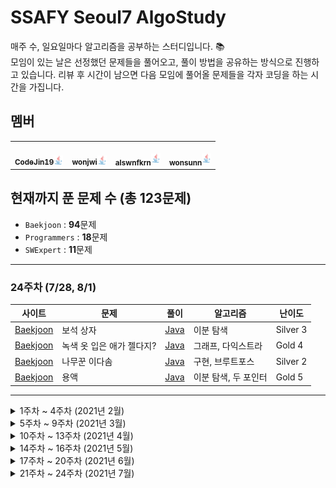 # SSAFY Seoul7 AlgoStudy

매주 수, 일요일마다 알고리즘을 공부하는 스터디입니다. 📚 <br/>
모임이 있는 날은 선정했던 문제들을 풀어오고, 풀이 방법을 공유하는 방식으로 진행하고 있습니다.
리뷰 후 시간이 남으면 다음 모임에 풀어올 문제들을 각자 코딩을 하는 시간을 가집니다.
<br>
## 멤버
<table>
  <tr>
    <td align="center"><a href="https://github.com/CodeJin19"><img src="https://avatars.githubusercontent.com/u/48464014?s=460&v=4" width="100px;" alt=""/><br /><sub><b>CodeJin19</b><img src="https://raw.githubusercontent.com/devicons/devicon/master/icons/java/java-original.svg" alt="java" width="15" height="15"/></sub></a><br /></td>
    <td align="center"><a href="https://github.com/wonjwi"><img src="https://avatars.githubusercontent.com/u/69590041?s=460&u=b432ff3d3e5a5e06dac7782275dac216bbb1e976&v=4" width="100px;" alt=""/><br /><sub><b>wonjwi</b><img src="https://raw.githubusercontent.com/devicons/devicon/master/icons/java/java-original.svg" alt="java" width="15" height="15"/></sub></a><br /></td>
    <td align="center"><a href="https://github.com/alswnfkrn"><img src="https://avatars.githubusercontent.com/u/78595563?s=460&v=4" width="100px;" alt=""/><br /><sub><b>alswnfkrn</b></sub><img src="https://raw.githubusercontent.com/devicons/devicon/master/icons/java/java-original.svg" alt="java" width="15" height="15"/></a><br /></td>
    <td align="center"><a href="https://github.com/wonsunn"><img src="https://avatars.githubusercontent.com/u/47625368?s=460&v=4" width="100px;" alt=""/><br /><sub><b>wonsunn</b></sub><img src="https://raw.githubusercontent.com/devicons/devicon/master/icons/java/java-original.svg" alt="java" width="15" height="15"/></a><br /></td>
  </tr>
</table>

## 현재까지 푼 문제 수 (총 123문제)

* `Baekjoon` : **94**문제
* `Programmers` : **18**문제
* `SWExpert` : **11**문제

---

### 24주차 (7/28, 8/1)
| 사이트                                           | 문제                      | 풀이                                            | 알고리즘             | 난이도   |
| ------------------------------------------------ | ------------------------- | ----------------------------------------------- | -------------------- | -------- |
| [Baekjoon](https://www.acmicpc.net/problem/2792) | 보석 상자                 | [Java](24주차/보석%20상자)                      | 이분 탐색            | Silver 3 |
| [Baekjoon](https://www.acmicpc.net/problem/4485) | 녹색 옷 입은 애가 젤다지? | [Java](24주차/녹색%20옷%20입은%20애가%20젤다지) | 그래프, 다익스트라   | Gold 4   |
| [Baekjoon](https://www.acmicpc.net/problem/1421) | 나무꾼 이다솜             | [Java](24주차/나무꾼%20이다솜)                  | 구현, 브루트포스     | Silver 2 |
| [Baekjoon](https://www.acmicpc.net/problem/2467) | 용액                      | [Java](24주차/용액)                             | 이분 탐색, 두 포인터 | Gold 5   |

---

<details>
    <summary>1주차 ~ 4주차 (2021년 2월)</summary>

### 1주차 (2/5, 2/7)
| 사이트                                            | 문제         | 알고리즘            | 난이도   |
| ------------------------------------------------- | ------------ | ------------------- | -------- |
| [Baekjoon](https://www.acmicpc.net/problem/14606) | 피자 (Small) | 다이나믹 프로그래밍 | Silver 4 |
| [Baekjoon](https://www.acmicpc.net/problem/1918)  | 후위 표기식  | 자료 구조, 스택     | Gold 4   |
| [Baekjoon](https://www.acmicpc.net/problem/1935)  | 후위 표기식2 | 자료 구조, 스택     | Silver 3 |

### 2주차 (2/10, 2/14)
| 사이트                                            | 문제            | 알고리즘                | 난이도   |
| ------------------------------------------------- | --------------- | ----------------------- | -------- |
| [Baekjoon](https://www.acmicpc.net/problem/1759)  | 암호 만들기     | 브루트포스, 백트래킹    | Gold 5   |
| [Baekjoon](https://www.acmicpc.net/problem/11866) | 요세푸스 문제 0 | 자료 구조, 큐           | Silver 4 |
| [Baekjoon](https://www.acmicpc.net/problem/2346)  | 풍선 터뜨리기   | 자료 구조, 덱           | Silver 3 |
| [Baekjoon](https://www.acmicpc.net/problem/5430)  | AC              | 구현, 자료 구조, 문자열 | Silver 2 |

### 3주차 (2/16, 2/19, 2/21)
| 사이트                                            | 문제               | 알고리즘                     | 난이도   |
| ------------------------------------------------- | ------------------ | ---------------------------- | -------- |
| [Baekjoon](https://www.acmicpc.net/problem/14503) | 로봇 청소기        | 구현, 시뮬레이션             | Gold 5   |
| [Baekjoon](https://www.acmicpc.net/problem/1987)  | 알파벳             | 깊이 우선 탐색, 백트래킹     | Gold 4   |
| [Baekjoon](https://www.acmicpc.net/problem/9613)  | GCD 합             | 수학, 유클리드 호제법        | Silver 3 |
| [Baekjoon](https://www.acmicpc.net/problem/16918) | 봄버맨             | 구현, 그래프, 너비 우선 탐색 | Silver 1 |
| [Baekjoon](https://www.acmicpc.net/problem/2206)  | 벽 부수고 이동하기 | 그래프, 너비 우선 탐색       | Gold 4   |
| [Baekjoon](https://www.acmicpc.net/problem/13410) | 거꾸로 구구단      | 브루트포스                   | Bronze 2 |

### 4주차 (2/23, 2/25, 2/28)
| 사이트                                                       | 문제                   | 알고리즘               | 난이도   |
| ------------------------------------------------------------ | ---------------------- | ---------------------- | -------- |
| [SWExpert](https://swexpertacademy.com/main/code/problem/problemDetail.do?contestProbId=AWuSgKpqmooDFASy) | 부먹왕국의 차원 관문   |                        | D3       |
| [SWExpert](https://swexpertacademy.com/main/code/problem/problemSubmitHistory.do?contestProbId=AWczm7QaACgDFAWn) | 삼성시의 버스 노선     |                        | D3       |
| [SWExpert](https://swexpertacademy.com/main/code/problem/problemDetail.do?contestProbId=AWVWgkP6sQ0DFAUO) | 의석이의 세로로 말해요 |                        | D3       |
| [SWExpert](https://swexpertacademy.com/main/code/problem/problemDetail.do?contestProbId=AWS2dSgKA8MDFAVT) | 성공적인 공연 기획     |                        | D3       |
| [SWExpert](https://swexpertacademy.com/main/code/problem/problemDetail.do?contestProbId=AWRuoqCKkE0DFAXt) | 테네스의 특별한 소수   |                        | D3       |
| [Baekjoon](https://www.acmicpc.net/problem/7576)             | 토마토                 | 너비 우선 탐색, 그래프 | Silver 1 |

</details>

<details>
  <summary>5주차 ~ 9주차 (2021년 3월)</summary>

### 5주차 (3/2, 3/5, 3/7)
| 사이트   | 문제                                                 | 알고리즘                | 난이도   |
| -------- | ---------------------------------------------------- | ----------------------- | -------- |
| Baekjoon | [아기 상어](https://www.acmicpc.net/problem/16236)   | 구현, 그래프, BFS       | Gold 4   |
| Baekjoon | [행복 유치원](https://www.acmicpc.net/problem/13164) | 그리디, 정렬            | Silver 1 |
| Baekjoon | [청소년 상어](https://www.acmicpc.net/problem/19236) | 구현, 백트래킹          | Gold 2   |
| Baekjoon | [당근 키우기](https://www.acmicpc.net/problem/20363) | 수학, 그리디            | Silver 5 |
| Baekjoon | [연구소](https://www.acmicpc.net/problem/14502)      | 그래프, 브루트포스, BFS | Gold 5   |
| Baekjoon | [미로 탐색](https://www.acmicpc.net/problem/2178)    | 그래프, BFS             | Silver 1 |

### 6주차 (3/9, 3/11, 3/14)
| 사이트      | 문제                                                         | 알고리즘         | 난이도   |
| ----------- | ------------------------------------------------------------ | ---------------- | -------- |
| Baekjoon    | [퇴사](https://www.acmicpc.net/problem/14501)                | DP, 브루트포스   | Silver 4 |
| Baekjoon    | [움직이는 미로 탈출](https://www.acmicpc.net/problem/16954)  | 그래프, BFS      | Gold 4   |
| Programmers | [주식가격](https://programmers.co.kr/learn/courses/30/lessons/42584) | 스택, 큐         | Level 2  |
| Programmers | [크레인 인형뽑기 게임](https://programmers.co.kr/learn/courses/30/lessons/64061) | 스택, 큐         | Level 1  |
| Baekjoon    | [기차가 어둠을 헤치고 은하수를](https://www.acmicpc.net/problem/15787) | 구현, 비트마스킹 | Silver 2 |
| Baekjoon    | [공주님을 구해라!](https://www.acmicpc.net/problem/17836)    | 그래프, BFS      | Gold 5   |

### 7주차 (3/16, 3/18, 3/21)
| 사이트   | 문제                                                         | 알고리즘         | 난이도             |
| -------- | ------------------------------------------------------------ | ---------------- | ------------------ |
| SWExpert | [홈 방범 서비스](https://swexpertacademy.com/main/code/problem/problemDetail.do?contestProbId=AV5V61LqAf8DFAWu) | 구현, 시뮬레이션 | 모의 SW 역량테스트 |
| SWExpert | [숫자 만들기](https://swexpertacademy.com/main/code/problem/problemDetail.do?contestProbId=AWIeRZV6kBUDFAVH) | 브루트포스       | 모의 SW 역량테스트 |
| SWExpert | [무선 충전](https://swexpertacademy.com/main/code/problem/problemDetail.do?contestProbId=AWXRDL1aeugDFAUo) | 구현, 시뮬레이션 | 모의 SW 역량테스트 |
| SWExpert | [원자 소멸 시뮬레이션](https://swexpertacademy.com/main/code/problem/problemDetail.do?contestProbId=AWXRFInKex8DFAUo) | 구현, 시뮬레이션 | 모의 SW 역량테스트 |
| SWExpert | [벽돌 깨기](https://swexpertacademy.com/main/code/problem/problemDetail.do?contestProbId=AWXRQm6qfL0DFAUo) | 구현, 시뮬레이션 | 모의 SW 역량테스트 |
| SWExpert | [물놀이를 가자](https://swexpertacademy.com/main/code/problem/problemDetail.do?contestProbId=AXWXMZta-PsDFAST) | 그래프, BFS      | D4                 |

### 8주차 (3/23, 3/26, 3/28)
| 사이트      | 문제                                                         | 알고리즘                 | 난이도   |
| ----------- | ------------------------------------------------------------ | ------------------------ | -------- |
| Baekjoon    | [도시 분할 계획](https://www.acmicpc.net/problem/1647)       | 그래프, 최소 스패닝 트리 | Gold 4   |
| Baekjoon    | [팩토리얼 0의 개수](https://www.acmicpc.net/problem/1676)    | 수학, 큰 수 연산         | Silver 3 |
| Programmers | [큰 수 만들기](https://programmers.co.kr/learn/courses/30/lessons/42883) | 그리디                   | Level 2  |
| Programmers | [메뉴 리뉴얼](https://programmers.co.kr/learn/courses/30/lessons/72411) | 정렬, 자료 구조          | Level 2  |
| Baekjoon    | [레이저 통신](https://www.acmicpc.net/problem/6087)          | 그래프, BFS              | Gold 4   |
| Baekjoon    | [근손실](https://www.acmicpc.net/problem/18429)              | 브루트포스, 백트래킹     | Silver 3 |

### 9주차 (3/30, 4/1, 4/4)
| 사이트      | 문제                                                         | 알고리즘                          | 난이도   |
| ----------- | ------------------------------------------------------------ | --------------------------------- | -------- |
| Baekjoon    | [괄호](https://www.acmicpc.net/problem/10422)                | 수학, 다이나믹 프로그래밍, 조합론 | Gold 4   |
| Baekjoon    | [직사각형 탈출](https://www.acmicpc.net/problem/16973)       | 그래프, BFS                       | Gold 5   |
| Programmers | [전화번호 목록](https://programmers.co.kr/learn/courses/30/lessons/42577) | 해시                              | Level 2  |
| Programmers | [오픈채팅방](https://programmers.co.kr/learn/courses/30/lessons/42888) | 자료 구조, 구현                   | Level 2  |
| Baekjoon    | [해킹](https://www.acmicpc.net/problem/10282)                | 그래프, 다익스트라                | Gold 4   |
| Baekjoon    | [떡 먹는 호랑이](https://www.acmicpc.net/problem/2502)       | 수학, 다이나믹 프로그래밍         | Silver 1 |

</details>

<details>
  <summary>10주차 ~ 13주차 (2021년 4월)</summary>

### 10주차 (4/6, 4/8, 4/11)
| 사이트                                            | 문제                  | 풀이                                     | 알고리즘                  | 난이도   |
| ------------------------------------------------- | --------------------- | ---------------------------------------- | ------------------------- | -------- |
| [Baekjoon](https://www.acmicpc.net/problem/2865)  | 나는 위대한 슈퍼스타K | [Java](10주차/나는%20위대한%20슈퍼스타K) | 그리디, 정렬, 우선순위 큐 | Silver 4 |
| [Baekjoon](https://www.acmicpc.net/problem/9655)  | 돌 게임               | [Java](10주차/돌%20게임)                 | 수학, 다이나믹 프로그래밍 | Silver 5 |
| [Baekjoon](https://www.acmicpc.net/problem/1495)  | 기타리스트            | [Java](10주차/기타리스트)                | 다이나믹 프로그래밍       | Silver 1 |
| [Baekjoon](https://www.acmicpc.net/problem/2602)  | 돌다리 건너기         | [Java](10주차/돌다리%20건너기)           | 다이나믹 프로그래밍       | Gold 4   |
| [Baekjoon](https://www.acmicpc.net/problem/12761) | 돌다리                | [Java](10주차/돌다리)                    | 그래프, 너비 우선 탐색    | Silver 2 |
| [Baekjoon](https://www.acmicpc.net/problem/9466)  | 텀 프로젝트           | [Java](10주차/텀%20프로젝트)             | 그래프, 깊이 우선 탐색    | Gold 4   |

### 11주차 (4/13, 4/16, 4/18)
| 사이트                                            | 문제      | 풀이                       | 알고리즘                | 난이도   |
| ------------------------------------------------- | --------- | -------------------------- | ----------------------- | -------- |
| [Baekjoon](https://www.acmicpc.net/problem/17281) | ⚾         | [Java](11주차/⚾%EF%B8%8F)  | 구현, 브루트포스        | Gold 4   |
| [Baekjoon](https://www.acmicpc.net/problem/9465)  | 스티커    | [Java](11주차/스티커)      | 다이나믹 프로그래밍     | Silver 2 |
| [Baekjoon](https://www.acmicpc.net/problem/3980)  | 선발 명단 | [Java](11주차/선발%20명단) | 브루트포스, 백트래킹    | Gold 4   |
| [Baekjoon](https://www.acmicpc.net/problem/6987)  | 월드컵    | [Java](11주차/월드컵)      | 브루트포스, 백트래킹    | Silver 1 |
| [Baekjoon](https://www.acmicpc.net/problem/10836) | 여왕벌    | [Java](11주차/여왕벌)      | 구현, 시뮬레이션        | Gold 4   |
| [Baekjoon](https://www.acmicpc.net/problem/1764)  | 듣보잡    | [Java](11주차/듣보잡)      | 자료 구조, 문자열, 정렬 | Silver 4 |

### 12주차 (4/20, 4/23)
| 사이트                                                       | 문제          | 풀이                           | 알고리즘                 | 난이도   |
| ------------------------------------------------------------ | ------------- | ------------------------------ | ------------------------ | -------- |
| [Programmers](https://programmers.co.kr/learn/courses/30/lessons/64064) | 불량 사용자   | [Java](12주차/불량%20사용자)   | 브루트포스, 해시, 문자열 | Level 3  |
| [Programmers](https://programmers.co.kr/learn/courses/30/lessons/1835) | 단체사진 찍기 | [Java](12주차/단체사진%20찍기) | 브루트포스               | Level 2  |
| [Baekjoon](https://www.acmicpc.net/problem/2660)             | 회장뽑기      | [Java](12주차/회장뽑기)        | 그래프, 너비 우선 탐색   | Gold 5   |
| [Baekjoon](https://www.acmicpc.net/problem/1965)             | 상자넣기      | [Java](12주차/상자넣기)        | 다이나믹 프로그래밍      | Silver 2 |

### 13주차 (4/27, 4/29, 5/2)
| 사이트                                                       | 문제              | 풀이                                 | 알고리즘                       | 난이도   |
| ------------------------------------------------------------ | ----------------- | ------------------------------------ | ------------------------------ | -------- |
| [Programmers](https://programmers.co.kr/learn/courses/30/lessons/67259) | 경주로 건설       | [Java](12주차/경주로%20건설)         | 그래프, 너비 우선 탐색         | Level 3  |
| [Programmers](https://programmers.co.kr/learn/courses/30/lessons/42885) | 구명보트          | [Java](12주차/구명보트)              | 그리디                         | Level 2  |
| [Baekjoon](https://www.acmicpc.net/problem/13549)            | 숨바꼭질 3        | [Java](13주차/숨바꼭질%203)          | 그래프, 너비 우선 탐색         | Gold 5   |
| [Baekjoon](https://www.acmicpc.net/problem/16947)            | 서울 지하철 2호선 | [Java](13주차/서울%20지하철%202호선) | 너비 우선 탐색, 깊이 우선 탐색 | Gold 3   |
| [Baekjoon](https://www.acmicpc.net/problem/1932)             | 정수 삼각형       | [Java](13주차/정수%20삼각형)         | 다이나믹 프로그래밍            | Silver 1 |
| [Baekjoon](https://www.acmicpc.net/problem/8980)             | 택배              | [Java](13주차/택배)                  | 그리디, 정렬                   | Gold 3   |

</details>

<details>
  <summary>14주차 ~ 16주차 (2021년 5월)</summary>

### 14주차 (5/4, 5/6, 5/9)
| 사이트                                            | 문제          | 풀이                           | 알고리즘                          | 난이도   |
| ------------------------------------------------- | ------------- | ------------------------------ | --------------------------------- | -------- |
| [Baekjoon](https://www.acmicpc.net/problem/16463) | 13일의 금요일 | [Java](14주차/13일의%20금요일) | 브루트포스                        | Silver 3 |
| [Baekjoon](https://www.acmicpc.net/problem/14938) | 서강그라운드  | [Java](14주차/서강그라운드)    | 그래프, 다익스트라, 플로이드-와샬 | Gold 4   |
| [Baekjoon](https://www.acmicpc.net/problem/1931)  | 회의실 배정   | [Java](14주차/회의실%20배정)   | 그리디, 정렬                      | Silver 2 |
| [Baekjoon](https://www.acmicpc.net/problem/1043)  | 거짓말        | [Java](14주차/거짓말)          | 그래프, 분리 집합                 | Gold 4   |
| [Baekjoon](https://www.acmicpc.net/problem/1013)  | Contact       | [Java](14주차/Contact)         | 문자열, 정규 표현식               | Gold 5   |
| [Baekjoon](https://www.acmicpc.net/problem/8972)  | 미친 아두이노 | [Java](14주차/미친%20아두이노) | 구현, 시뮬레이션                  | Gold 4   |

### 15주차 (5/11, 5/14, 5/16)
| 사이트                                            | 문제        | 풀이                         | 알고리즘                               | 난이도   |
| ------------------------------------------------- | ----------- | ---------------------------- | -------------------------------------- | -------- |
| [Baekjoon](https://www.acmicpc.net/problem/15685) | 드래곤 커브 | [Java](15주차/드래곤%20커브) | 구현, 시뮬레이션                       | Gold 4   |
| [Baekjoon](https://www.acmicpc.net/problem/2156)  | 포도주 시식 | [Java](15주차/포도주%20시식) | 다이나믹 프로그래밍                    | Silver 1 |
| [Baekjoon](https://www.acmicpc.net/problem/20191) | 줄임말      | [Java](15주차/줄임말)        | 다이나믹 프로그래밍, 문자열, 두 포인터 | Gold 3   |
| [Baekjoon](https://www.acmicpc.net/problem/2668)  | 숫자고르기  | [Java](15주차/숫자고르기)    | 그래프, 깊이 우선 탐색                 | Gold 5   |
| [Baekjoon](https://www.acmicpc.net/problem/2109)  | 순회강연    | [Java](15주차/순회강연)      | 자료 구조, 그리디, 정렬                | Gold 4   |
| [Baekjoon](https://www.acmicpc.net/problem/2473)  | 세 용액     | [Java](15주차/세%20용액)     | 정렬, 이분 탐색, 두 포인터             | Gold 4   |

### 16주차 (5/19, 6/6)
| 사이트                                            | 문제        | 풀이                         | 알고리즘                        | 난이도   |
| ------------------------------------------------- | ----------- | ---------------------------- | ------------------------------- | -------- |
| [Baekjoon](https://www.acmicpc.net/problem/1436)  | 영화감독 숌 | [Java](16주차/영화감독%20숌) | 브루트포스                      | Silver 5 |
| [Baekjoon](https://www.acmicpc.net/problem/2597)  | 줄자접기    | [Java](16주차/줄자접기)      | 구현                            | Silver 4 |
| [Baekjoon](https://www.acmicpc.net/problem/5397)  | 키로거      | [Java](16주차/키로거)        | 자료 구조, 스택, 덱, 연결리스트 | Silver 3 |
| [Baekjoon](https://www.acmicpc.net/problem/13305) | 주유소      | [Java](16주차/주유소)        | 그리디                          | Silver 4 |

</details>

<details>
  <summary>17주차 ~ 20주차 (2021년 6월)</summary>

### 17주차 (6/8, 6/11, 6/13)
| 사이트                                                       | 문제                         | 풀이                                                  | 알고리즘                             | 난이도   |
| ------------------------------------------------------------ | ---------------------------- | ----------------------------------------------------- | ------------------------------------ | -------- |
| [Baekjoon](https://www.acmicpc.net/problem/5427)             | 불                           | [Java](17주차/불)                                     | 그래프, 너비 우선 탐색               | Gold 4   |
| [Baekjoon](https://www.acmicpc.net/problem/1826)             | 연료 채우기                  | [Java](17주차/연료%20채우기)                          | 자료 구조, 그리디, 정렬, 우선순위 큐 | Gold 3   |
| [Programmers](https://programmers.co.kr/learn/courses/30/lessons/42578) | 위장                         | [Java](17주차/위장)                                   | 자료 구조, 해시                      | Level 2  |
| [Programmers](https://programmers.co.kr/learn/courses/30/lessons/77485) | 행렬 테두리 회전하기         | [Java](17주차/행렬%20테두리%20회전하기)               | 구현, 시뮬레이션                     | Level 2  |
| [Baekjoon](https://www.acmicpc.net/problem/1756)             | 피자 굽기                    | [Java](17주차/피자%20굽기)                            | 구현, 시뮬레이션, 이분 탐색          | Gold 5   |
| [Baekjoon](https://www.acmicpc.net/problem/1011)             | Fly me to the Alpha Centauri | [Java](17주차/Fly%20me%20to%20the%20Alpha%20Centauri) | 수학                                 | Silver 1 |

### 18주차 (6/15, 6/18, 6/20)
| 사이트                                            | 문제              | 풀이                               | 알고리즘                                    | 난이도   |
| ------------------------------------------------- | ----------------- | ---------------------------------- | ------------------------------------------- | -------- |
| [Baekjoon](https://www.acmicpc.net/problem/16953) | A → B             | [Java](18주차/A%20→%20B)           | 그래프, 그리디, 너비 우선 탐색              | Silver 1 |
| [Baekjoon](https://www.acmicpc.net/problem/16398) | 행성 연결         | [Java](18주차/행성%20연결)         | 그래프, 최소 스패닝 트리                    | Gold 4   |
| [Baekjoon](https://www.acmicpc.net/problem/16987) | 계란으로 계란치기 | [Java](18주차/계란으로%20계란치기) | 브루트포스, 백트래킹                        | Silver 1 |
| [Baekjoon](https://www.acmicpc.net/problem/2056)  | 작업              | [Java](18주차/작업)                | 다이나믹 프로그래밍, 그래프, 위상 정렬      | Gold 4   |
| [Baekjoon](https://www.acmicpc.net/problem/14226) | 이모티콘          | [Java](18주차/이모티콘)            | 다이나믹 프로그래밍, 그래프, 너비 우선 탐색 | Gold 5   |
| [Baekjoon](https://www.acmicpc.net/problem/14719) | 빗물              | [Java](18주차/빗물)                | 구현, 시뮬레이션                            | Gold 5   |

### 19주차 (6/22, 6/25, 6/27)
| 사이트                                            | 문제          | 풀이                           | 알고리즘                                     | 난이도   |
| ------------------------------------------------- | ------------- | ------------------------------ | -------------------------------------------- | -------- |
| [Baekjoon](https://www.acmicpc.net/problem/1484)  | 다이어트      | [Java](19주차/다이어트)        | 수학, 두 포인터                              | Gold 4   |
| [Baekjoon](https://www.acmicpc.net/problem/2665)  | 미로만들기    | [Java](19주차/미로만들기)      | 그래프, 너비 우선 탐색, 다익스트라           | Gold 4   |
| [Baekjoon](https://www.acmicpc.net/problem/7573)  | 고기잡이      | [Java](19주차/고기잡이)        | 브루트포스                                   | Gold 4   |
| [Baekjoon](https://www.acmicpc.net/problem/12865) | 평범한 배낭   | [Java](19주차/평범한%20배낭)   | 다이나믹 프로그래밍                          | Gold 5   |
| [Baekjoon](https://www.acmicpc.net/problem/1941)  | 소문난 칠공주 | [Java](19주차/소문난%20칠공주) | 브루트포스, 그래프, 깊이 우선 탐색, 백트래킹 | Gold 3   |
| [Baekjoon](https://www.acmicpc.net/problem/10434) | 행복한 소수   | [Java](19주차/행복한%20소수)   | 수학, 구현, 시뮬레이션                       | Silver 3 |

### 20주차 (6/30, 7/2, 7/4)
| 사이트                                                       | 문제      | 풀이                       | 알고리즘                                     | 난이도  |
| ------------------------------------------------------------ | --------- | -------------------------- | -------------------------------------------- | ------- |
| [Programmers](https://programmers.co.kr/learn/courses/30/lessons/43164) | 여행경로  | [Java](20주차/여행경로)    | 깊이 우선 탐색                               | Level 3 |
| [Programmers](https://programmers.co.kr/learn/courses/30/lessons/12952) | N-Queen   | [Java](20주차/N-Queen)     | 브루트포스, 백트래킹                         | Level 3 |
| [Baekjoon](https://www.acmicpc.net/problem/11062)            | 카드 게임 | [Java](20주차/카드%20게임) | 다이나믹 프로그래밍, 게임 이론               | Gold 3  |
| [Baekjoon](https://www.acmicpc.net/problem/2573)             | 빙산      | [Java](20주차/빙산)        | 구현, 그래프, 너비 우선 탐색, 깊이 우선 탐색 | Gold 4  |
| [Programmers](https://programmers.co.kr/learn/courses/30/lessons/42898) | 등굣길    | [Java](20주차/등굣길)      | 다이나믹 프로그래밍                          | Level 3 |
| [Programmers](https://programmers.co.kr/learn/courses/30/lessons/49191) | 순위      | [Java](20주차/순위)        | 그래프                                       | Level 3 |

</details>

<details>
  <summary>21주차 ~ 24주차 (2021년 7월)</summary>

### 21주차 (7/7, 7/11)
| 사이트                                            | 문제                     | 풀이                                          | 알고리즘                              | 난이도   |
| ------------------------------------------------- | ------------------------ | --------------------------------------------- | ------------------------------------- | -------- |
| [Baekjoon](https://www.acmicpc.net/problem/1720)  | 타일 코드                | [Java](21주차/타일%20코드)                    | 다이나믹 프로그래밍                   | Gold 5   |
| [Baekjoon](https://www.acmicpc.net/problem/1389)  | 케빈 베이컨의 6단계 법칙 | [Java](21주차/케빈%20베이컨의%206단계%20법칙) | 그래프, 플로이드 와샬, 너비 우선 탐색 | Silver 1 |
| [Baekjoon](https://www.acmicpc.net/problem/2482)  | 색상환                   | [Java](21주차/색상환)                         | 다이나믹 프로그래밍                   | Gold 4   |
| [Baekjoon](https://www.acmicpc.net/problem/21608) | 상어 초등학교            | [Java](21주차/상어%20초등학교)                | 구현                                  | Silver 1 |

### 22주차 (7/14, 7/18)
| 사이트                                            | 문제          | 풀이                           | 알고리즘                   | 난이도   |
| ------------------------------------------------- | ------------- | ------------------------------ | -------------------------- | -------- |
| [Baekjoon](https://www.acmicpc.net/problem/1946)  | 신입 사원     | [Java](22주차/신입%20사원)     | 그리디, 정렬               | Silver 1 |
| [Baekjoon](https://www.acmicpc.net/problem/1034)  | 램프          | [Java](22주차/램프)            | 브루트포스                 | Gold 5   |
| [Baekjoon](https://www.acmicpc.net/problem/16198) | 에너지 모으기 | [Java](22주차/에너지%20모으기) | 브루트포스, 백트래킹, 재귀 | Silver 1 |
| [Baekjoon](https://www.acmicpc.net/problem/16472) | 고냥이        | [Java](22주차/고냥이)          | 이분 탐색, 두 포인터       | Gold 3   |

### 23주차 (7/21, 7/25)
| 사이트                                                       | 문제             | 풀이                                | 알고리즘            | 난이도  |
| ------------------------------------------------------------ | ---------------- | ----------------------------------- | ------------------- | ------- |
| [Programmers](https://programmers.co.kr/learn/courses/30/lessons/12971) | 스티커 모으기(2) | [Java](23주차/스티커%20모으기(2))   | 다이나믹 프로그래밍 | Level 3 |
| [Programmers](https://programmers.co.kr/learn/courses/30/lessons/42842) | 카펫             | [Java](23주차/카펫)                 | 브루트포스          | Level 2 |
| [Baekjoon](https://www.acmicpc.net/problem/6198)             | 옥상 정원 꾸미기 | [Java](23주차/옥상%20정원%20꾸미기) | 자료 구조, 스택     | Gold 5  |
| [Baekjoon](https://www.acmicpc.net/problem/16235)            | 나무 재테크      | [Java](23주차/나무%20재테크)        | 구현, 시뮬레이션    | Gold 4  |

### 24주차 (7/28, 8/1)
| 사이트                                           | 문제                      | 풀이                                             | 알고리즘             | 난이도   |
| ------------------------------------------------ | ------------------------- | ------------------------------------------------ | -------------------- | -------- |
| [Baekjoon](https://www.acmicpc.net/problem/2792) | 보석 상자                 | [Java](24주차/보석%20상자)                       | 이분 탐색            | Silver 3 |
| [Baekjoon](https://www.acmicpc.net/problem/4485) | 녹색 옷 입은 애가 젤다지? | [Java](24주차/녹색%20옷%20입은%20애가%20젤다지?) | 그래프, 다익스트라   | Gold 4   |
| [Baekjoon](https://www.acmicpc.net/problem/1421) | 나무꾼 이다솜             | [Java](24주차/나무꾼%20이다솜)                   | 구현, 브루트포스     | Silver 2 |
| [Baekjoon](https://www.acmicpc.net/problem/2467) | 용액                      | [Java](24주차/용액)                              | 이분 탐색, 두 포인터 | Gold 5   |

</details>